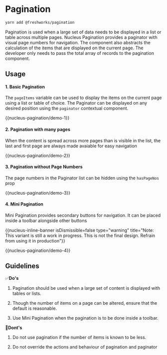 # Pagination

```sh
yarn add @freshworks/pagination
```

Pagination is used when a large set of data needs to be displayed in a list or table across multiple pages. Nucleus Pagination provides a paginator with visual page numbers for navigation. The component also abstracts the calculation of the items that are displayed on the current page. The developer only needs to pass the total array of records to the pagination component. 


## Usage

#### 1. Basic Pagination

The `pageItems` variable can be used to display the items on the current page using a list or table of choice. The Paginator can be displayed on any desired position using the `paginator` contextual component.

{{nucleus-pagination/demo-1}}

#### 2. Pagination with many pages

When the content is spread across more pages than is visible in the list, the last and first page are always made avaiable for easy navigation 

{{nucleus-pagination/demo-2}}

#### 3. Pagination without Page Numbers

The page numbers in the Paginator list can be hidden using the `hasPageNos` prop 

{{nucleus-pagination/demo-3}}

#### 4. Mini Pagination

Mini Pagination provides secondary buttons for navigation. It can be placed inside a toolbar alongside other buttons

{{nucleus-inline-banner isDismissible=false type="warning" title="Note: This variant is still a work in progress. This is not the final design. Refrain from using it in production"}}

{{nucleus-pagination/demo-4}}

## Guidelines

✅**Do's**

1. Pagination should be used when a large set of content is displayed with tables or lists.

2. Though the number of items on a page can be altered, ensure that the default is reasonable. 

3. Use Mini Pagination when the pagination is to be done inside a toolbar. 

🚫**Dont's**

1. Do not use pagination if the number of items is known to be less.

2. Do not override the actions and behaviour of pagination and paginator 

